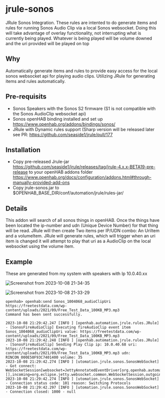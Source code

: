 # jrule-sonos
JRule Sonos Integration. These rules are intented to do generate items and rules for 
running Sonos Audio Clip via a local Sonos websocket. Doing this will take advantage of overlay functionality, not interrupting what is currently
being played. Whatever is being played will be volume downed and the uri provided will be played on top

## Why
Automatically generate items and rules to provide easy access for the local sonos websocket api for playing audio clips.
Utilizing JRule for generating items and rules automatically.

## Pre-requisits
- Sonos Speakers with the Sonos S2 firmware (S1 is not compatible with the Sonos AudioClip websocket api)
- Sonos openHAB binding installed and set up https://www.openhab.org/addons/bindings/sonos/
- JRule with Dynamic rules support (Sharp version will be released later see PR: https://github.com/seaside1/jrule/pull/177

## Installation
- Copy pre-released Jrule-jar https://github.com/seaside1/jrule/releases/tag/jrule-4.x.x-BETA19-pre-release to your openHAB addons folder https://www.openhab.org/docs/configuration/addons.html#through-manually-provided-add-ons
- Copy jrule-sonos.jar to $OPENHAB_BASE_DIR/conf/automation/jrule/rules-jar/

## Details
This addon will search of all sonos things in openHAB. Once the things have been located the ip-number and udn (Unique Device Number) for that thing will be read.
JRule will then create Two items per IP/UDN combo: An UriItem and a volumeItem.
JRule will generate rules, which will trigger when an uri item is changed it will attempt to play that uri as a AudioClip on the local websocket using the volume item.

## Example
These are generated from my system with speakers with Ip 10.0.40.xx

![Screenshot from 2023-10-08 21-34-35](https://github.com/seaside1/jrule-sonos/assets/24649305/42e29e7f-5c7f-4d83-8255-2eab249dc0f7)

![Screenshot from 2023-10-08 21-33-29](https://github.com/seaside1/jrule-sonos/assets/24649305/161afbd7-d4e1-4f89-80cf-e17eaee12348)



```
openhab> openhab:send Sonos_1004068_audioClipUri https://freetestdata.com/wp-content/uploads/2021/09/Free_Test_Data_100KB_MP3.mp3                                                                                                             
Command has been sent successfully.
```

```
2023-10-08 21:29:42.247 [INFO ] [openhab.automation.jrule.rules.JRule] - [SonosFireAudioClip] Executing fireAudioClip event item Sonos_1004068_audioClipUri value: https://freetestdata.com/wp-content/uploads/2021/09/Free_Test_Data_100KB_MP3.mp3
2023-10-08 21:29:42.248 [INFO ] [openhab.automation.jrule.rules.JRule] - [SonosFireAudioClip] Sending Play Clip ip: 10.0.40.68 uri: https://freetestdata.com/wp-content/uploads/2021/09/Free_Test_Data_100KB_MP3.mp3 udn: RINCON_000E58F93C7401400 volume: 35
2023-10-08 21:29:42.274 [INFO ] [utomation.jrule.sonos.SonosWebSocket] - Got connect: WebSocketSession[websocket=JettyAnnotatedEventDriver[org.openhab.automation.jrule.sonos.SonosWebSocket@2ddf1f8],behavior=CLIENT,connection=WebSocketClientConnection@195aeb7c::DecryptedEndPoint@126b11e2{l=/10.0.40.30:43584,r=/10.0.40.68:1443,OPEN,fill=-,flush=-,to=6/300000},remote=WebSocketRemoteEndpoint@34613f0c[batching=true],incoming=JettyAnnotatedEventDriver[org.openhab.automation.jrule.sonos.SonosWebSocket@2ddf1f8],outgoing=ExtensionStack[queueSize=0,extensions=[],incoming=org.eclipse.jetty.websocket.common.WebSocketSession,outgoing=org.eclipse.jetty.websocket.client.io.WebSocketClientConnection]]
2023-10-08 21:29:42.274 [INFO ] [utomation.jrule.sonos.SonosWebSocket] - Connection status code: 101 reason: Switching Protocols
2023-10-08 21:29:42.297 [INFO ] [utomation.jrule.sonos.SonosWebSocket] - Connection closed: 1000 - null
```
